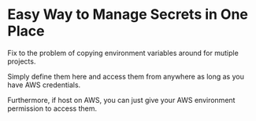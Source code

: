 # Easy Way to Manage Secrets in One Place

Fix to the problem of copying environment variables around for mutiple projects.

Simply define them here and access them from anywhere as long as you have AWS credentials.

Furthermore, if host on AWS, you can just give your AWS environment permission to access them.
